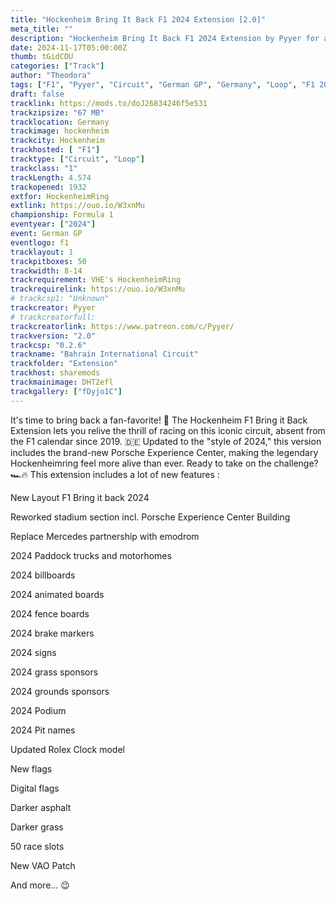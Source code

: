 ```yaml
---
title: "Hockenheim Bring It Back F1 2024 Extension [2.0]"
meta_title: ""
description: "Hockenheim Bring It Back F1 2024 Extension by Pyyer for assetto corsa"
date: 2024-11-17T05:00:00Z
thumb: tGidCDU
categories: ["Track"]
author: "Theodora"
tags: ["F1", "Pyyer", "Circuit", "German GP", "Germany", "Loop", "F1 2024", "2024"]
draft: false
tracklink: https://mods.to/doJ26834246f5e531
trackzipsize: "67 MB"
tracklocation: Germany
trackimage: hockenheim
trackcity: Hockenheim
trackhosted: [ "F1"]
tracktype: ["Circuit", "Loop"]
trackclass: "1" 
trackLength: 4.574
trackopened: 1932
extfor: HockenheimRing
extlink: https://ouo.io/W3xnMu
championship: Formula 1
eventyear: ["2024"]
event: German GP
eventlogo: f1
tracklayout: 1
trackpitboxes: 50
trackwidth: 8-14
trackrequirement: VHE's HockenheimRing
trackrequirelink: https://ouo.io/W3xnMu
# trackcsp1: "Unknown"
trackcreator: Pyyer
# trackcreatorfull: 
trackcreatorlink: https://www.patreon.com/c/Pyyer/
trackversion: "2.0"
trackcsp: "0.2.6"
trackname: "Bahrain International Circuit"
trackfolder: "Extension"
trackhost: sharemods
trackmainimage: DHT2efl
trackgallery: ["fDyjo1C"]
---
```


It's time to bring back a fan-favorite! 🏁 
The Hockenheim F1 Bring it Back Extension lets you relive the thrill of racing on this iconic circuit, absent from the F1 calendar since 2019. 🇩🇪
Updated to the "style of 2024," this version includes the brand-new Porsche Experience Center, making the legendary Hockenheimring feel more alive than ever. Ready to take on the challenge? 🏎️🔥
This extension includes a lot of new features :

New Layout F1 Bring it back 2024

Reworked stadium section incl. Porsche Experience Center Building

Replace Mercedes partnership with emodrom

2024 Paddock trucks and motorhomes

2024 billboards

2024 animated boards

2024 fence boards

2024 brake markers

2024 signs

2024 grass sponsors

2024 grounds sponsors

2024 Podium

2024 Pit names

Updated Rolex Clock model

New flags

Digital flags

Darker asphalt

Darker grass

50 race slots

New VAO Patch

And more... 😉
